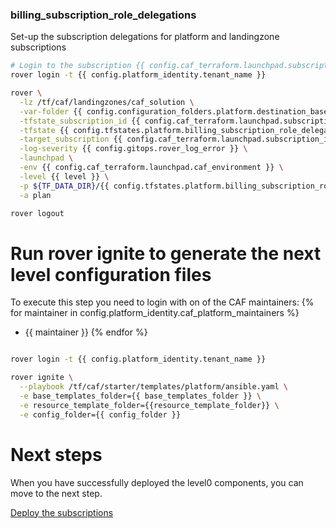 
### billing_subscription_role_delegations
Set-up the subscription delegations for platform and landingzone subscriptions

```bash
# Login to the subscription {{ config.caf_terraform.launchpad.subscription_name }} with the user {{ config.caf_terraform.billing_subscription_role_delegations.azuread_user_ea_account_owner }}
rover login -t {{ config.platform_identity.tenant_name }}

rover \
  -lz /tf/caf/landingzones/caf_solution \
  -var-folder {{ config.configuration_folders.platform.destination_base_path }}/{{ config.configuration_folders.platform.destination_relative_path }}/level0/billing_subscription_role_delegations \
  -tfstate_subscription_id {{ config.caf_terraform.launchpad.subscription_id }} \
  -tfstate {{ config.tfstates.platform.billing_subscription_role_delegations.tfstate }} \
  -target_subscription {{ config.caf_terraform.launchpad.subscription_id }} \
  -log-severity {{ config.gitops.rover_log_error }} \
  -launchpad \
  -env {{ config.caf_terraform.launchpad.caf_environment }} \
  -level {{ level }} \
  -p ${TF_DATA_DIR}/{{ config.tfstates.platform.billing_subscription_role_delegations.tfstate }}.tfplan \
  -a plan

rover logout

```

# Run rover ignite to generate the next level configuration files

To execute this step you need to login with on of the CAF maintainers:
{% for maintainer in config.platform_identity.caf_platform_maintainers %}
  - {{ maintainer }}
{% endfor %}

```bash

rover login -t {{ config.platform_identity.tenant_name }}

rover ignite \
  --playbook /tf/caf/starter/templates/platform/ansible.yaml \
  -e base_templates_folder={{ base_templates_folder }} \
  -e resource_template_folder={{resource_template_folder}} \
  -e config_folder={{ config_folder }}

```

# Next steps

When you have successfully deployed the level0 components, you can move to the next step.

[Deploy the subscriptions](../../level1/subscriptions/readme.md)